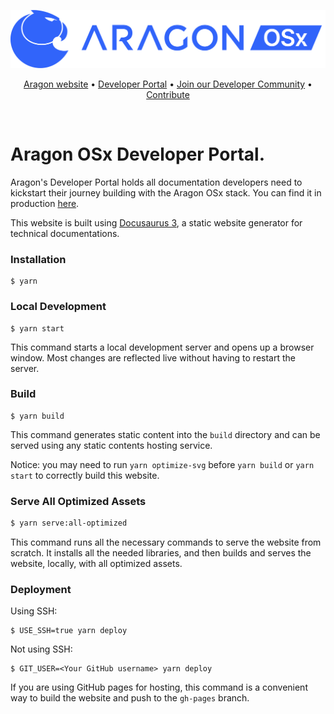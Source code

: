 ![Aragon](/static/img/osx_blue_logo_lqrvkr.png)

<p align="center">
  <a href="https://aragon.org/">Aragon website</a>
  •
  <a href="https://devs.aragon.org/">Developer Portal</a>
  •
  <a href="https://aragondevelopers.substack.com/">Join our Developer Community</a>
  •
  <a href="https://aragonproject.typeform.com/dx-contribution">Contribute</a>
</p>

<br/>

# Aragon OSx Developer Portal.

Aragon's Developer Portal holds all documentation developers need to kickstart their journey building with the Aragon OSx stack. You can find it in production [here](https://devs.aragon.org).

This website is built using [Docusaurus 3](https://docusaurus.io/), a static website generator for technical documentations.

### Installation

```
$ yarn
```

### Local Development

```
$ yarn start
```

This command starts a local development server and opens up a browser window. Most changes are reflected live without having to restart the server.

### Build

```
$ yarn build
```

This command generates static content into the `build` directory and can be served using any static contents hosting service.

Notice: you may need to run `yarn optimize-svg` before `yarn build` or `yarn start` to correctly build this website.

### Serve All Optimized Assets

```bash
$ yarn serve:all-optimized
```

This command runs all the necessary commands to serve the website from scratch. It installs all the needed libraries, and then builds and serves the website, locally, with all optimized assets.

### Deployment

Using SSH:

```
$ USE_SSH=true yarn deploy
```

Not using SSH:

```
$ GIT_USER=<Your GitHub username> yarn deploy
```

If you are using GitHub pages for hosting, this command is a convenient way to build the website and push to the `gh-pages` branch.
